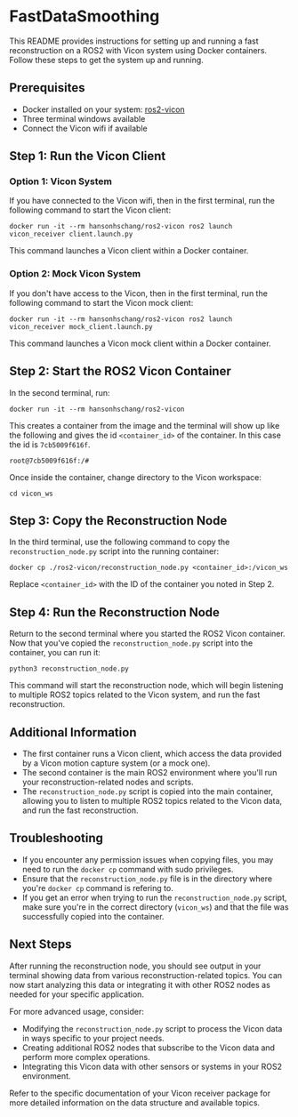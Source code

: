 # FastDataSmoothing

This README provides instructions for setting up and running a fast reconstruction on a ROS2 with Vicon system using Docker containers. Follow these steps to get the system up and running.

## Prerequisites

- Docker installed on your system: [ros2-vicon](https://github.com/hanson-hschang/ros2-vicon)
- Three terminal windows available
- Connect the Vicon wifi if available

## Step 1: Run the Vicon Client 

### Option 1: Vicon System
If you have connected to the Vicon wifi, then in the first terminal, run the following command to start the Vicon client:
```
docker run -it --rm hansonhschang/ros2-vicon ros2 launch vicon_receiver client.launch.py
```
This command launches a Vicon client within a Docker container.

### Option 2: Mock Vicon System
If you don't have access to the Vicon,  then in the first terminal, run the following command to start the Vicon mock client:
```
docker run -it --rm hansonhschang/ros2-vicon ros2 launch vicon_receiver mock_client.launch.py
```
This command launches a Vicon mock client within a Docker container.

## Step 2: Start the ROS2 Vicon Container

In the second terminal, run:
```
docker run -it --rm hansonhschang/ros2-vicon
```
This creates a container from the image and the terminal will show up like the following and gives the id `<container_id>` of the container. 
In this case the id is `7cb5009f616f`.
```
root@7cb5009f616f:/#  
```
Once inside the container, change directory to the Vicon workspace:
```
cd vicon_ws
```

## Step 3: Copy the Reconstruction Node

In the third terminal, use the following command to copy the `reconstruction_node.py` script into the running container:
```
docker cp ./ros2-vicon/reconstruction_node.py <container_id>:/vicon_ws
```
Replace `<container_id>` with the ID of the container you noted in Step 2.

## Step 4: Run the Reconstruction Node

Return to the second terminal where you started the ROS2 Vicon container. 
Now that you've copied the `reconstruction_node.py` script into the container, you can run it:
```
python3 reconstruction_node.py
```
This command will start the reconstruction node, which will begin listening to multiple ROS2 topics related to the Vicon system, and run the fast reconstruction.

## Additional Information

- The first container runs a Vicon client, which access the data provided by a Vicon motion capture system (or a mock one).
- The second container is the main ROS2 environment where you'll run your reconstruction-related nodes and scripts.
- The `reconstruction_node.py` script is copied into the main container, allowing you to listen to multiple ROS2 topics related to the Vicon data, and run the fast reconstruction.

## Troubleshooting

- If you encounter any permission issues when copying files, you may need to run the `docker cp` command with sudo privileges.
- Ensure that the `reconstruction_node.py` file is in the directory where you're `docker cp` command is refering to.
- If you get an error when trying to run the `reconstruction_node.py` script, make sure you're in the correct directory (`vicon_ws`) and that the file was successfully copied into the container.

## Next Steps

After running the reconstruction node, you should see output in your terminal showing data from various reconstruction-related topics. You can now start analyzing this data or integrating it with other ROS2 nodes as needed for your specific application.

For more advanced usage, consider:
- Modifying the `reconstruction_node.py` script to process the Vicon data in ways specific to your project needs.
- Creating additional ROS2 nodes that subscribe to the Vicon data and perform more complex operations.
- Integrating this Vicon data with other sensors or systems in your ROS2 environment.

Refer to the specific documentation of your Vicon receiver package for more detailed information on the data structure and available topics.

